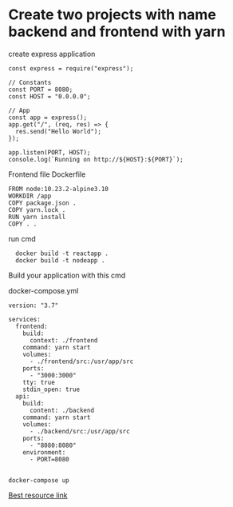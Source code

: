 # Create two projects with name backend and frontend with yarn

create express application

```
const express = require("express");

// Constants
const PORT = 8080;
const HOST = "0.0.0.0";

// App
const app = express();
app.get("/", (req, res) => {
  res.send("Hello World");
});

app.listen(PORT, HOST);
console.log(`Running on http://${HOST}:${PORT}`);
```

Frontend file Dockerfile

```
FROM node:10.23.2-alpine3.10
WORKDIR /app
COPY package.json .
COPY yarn.lock .
RUN yarn install
COPY . .

```

run cmd

```
  docker build -t reactapp .
  docker build -t nodeapp .
```

Build your application with this cmd

docker-compose.yml

```
version: "3.7"

services:
  frontend:
    build:
      context: ./frontend
    command: yarn start
    volumes:
      - ./frontend/src:/usr/app/src
    ports:
      - "3000:3000"
    tty: true
    stdin_open: true
  api:
    build:
      content: ./backend
    command: yarn start
    volumes:
      - ./backend/src:/usr/app/src
    ports:
      - "8080:8080"
    environment:
      - PORT=8080


```

```docker-compose build
docker-compose up
```

[Best resource link](https://nodejs.org/en/docs/guides/nodejs-docker-webapp/)

